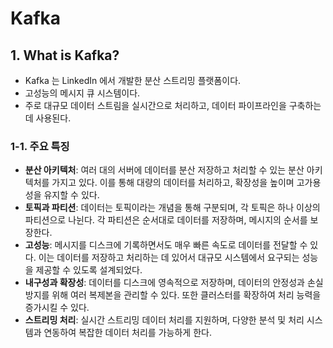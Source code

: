 # Kafka

## 1. What is Kafka?
- Kafka 는 LinkedIn 에서 개발한 분산 스트리밍 플랫폼이다.
- 고성능의 메시지 큐 시스템이다.
- 주로 대규모 데이터 스트림을 실시간으로 처리하고, 데이터 파이프라인을 구축하는데 사용된다.

### 1-1. 주요 특징
- **분산 아키텍처**: 여러 대의 서버에 데이터를 분산 저장하고 처리할 수 있는 분산 아키텍처를 가지고 있다.
  이를 통해 대량의 데이터를 처리하고, 확장성을 높이며 고가용성을 유지할 수 있다.
- **토픽과 파티션**: 데이터는 토픽이라는 개념을 통해 구분되며, 각 토픽은 하나 이상의 파티션으로 나뉜다.
  각 파티션은 순서대로 데이터를 저장하며, 메시지의 순서를 보장한다.
- **고성능**: 메시지를 디스크에 기록하면서도 매우 빠른 속도로 데이터를 전달할 수 있다.
  이는 데이터를 저장하고 처리하는 데 있어서 대규모 시스템에서 요구되는 성능을 제공할 수 있도록 설계되었다.
- **내구성과 확장성**: 데이터를 디스크에 영속적으로 저장하며, 데이터의 안정성과 손실 방지를 위해
  여러 복제본을 관리할 수 있다. 또한 클러스터를 확장하여 처리 능력을 증가시킬 수 있다.
- **스트리밍 처리**: 실시간 스트리밍 데이터 처리를 지원하며, 다양한 분석 및 처리 시스템과 연동하여
  복잡한 데이터 처리를 가능하게 한다.
